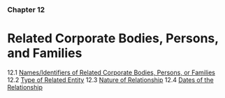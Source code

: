 ### Chapter 12

# Related Corporate Bodies, Persons, and Families

12.1   [Names/Identifiers of Related Corporate Bodies, Persons, or Families](#namesidentifiers-of-related-corporate-bodies-persons-or-families)
12.2   [Type of Related Entity](#type-of-related-entity)
12.3   [Nature of Relationship](#nature-of-relationship)
12.4   [Dates of the Relationship](#dates-of-the-relationship)

